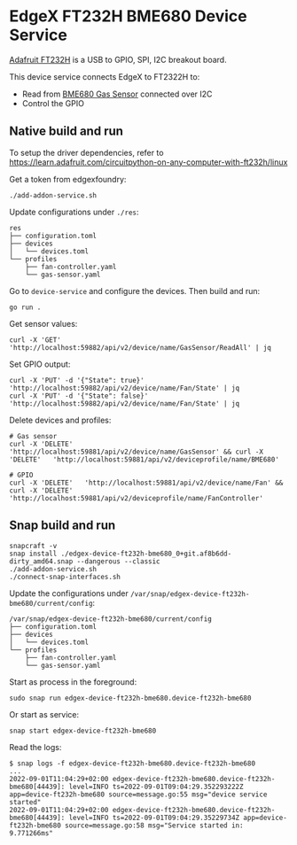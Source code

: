 # EdgeX FT232H BME680 Device Service

[Adafruit FT232H](https://www.adafruit.com/product/2264) is a USB to GPIO, SPI, I2C breakout board. 

This device service connects EdgeX to FT2322H to:
- Read from [BME680 Gas Sensor](https://www.adafruit.com/product/3660) connected over I2C
- Control the GPIO


## Native build and run
To setup the driver dependencies, refer to https://learn.adafruit.com/circuitpython-on-any-computer-with-ft232h/linux


Get a token from edgexfoundry:
```
./add-addon-service.sh
```

Update configurations under `./res`:
```
res
├── configuration.toml
├── devices
│   └── devices.toml
└── profiles
    ├── fan-controller.yaml
    └── gas-sensor.yaml
```

Go to `device-service` and configure the devices. Then build and run:
```
go run .
```

Get sensor values:
```
curl -X 'GET' 'http://localhost:59882/api/v2/device/name/GasSensor/ReadAll' | jq
```

Set GPIO output:
```
curl -X 'PUT' -d '{"State": true}'  'http://localhost:59882/api/v2/device/name/Fan/State' | jq
curl -X 'PUT' -d '{"State": false}'  'http://localhost:59882/api/v2/device/name/Fan/State' | jq
```

Delete devices and profiles:
```
# Gas sensor
curl -X 'DELETE'   'http://localhost:59881/api/v2/device/name/GasSensor' && curl -X 'DELETE'   'http://localhost:59881/api/v2/deviceprofile/name/BME680'

# GPIO
curl -X 'DELETE'   'http://localhost:59881/api/v2/device/name/Fan' && curl -X 'DELETE'   'http://localhost:59881/api/v2/deviceprofile/name/FanController' 
```

## Snap build and run

```
snapcraft -v
snap install ./edgex-device-ft232h-bme680_0+git.af8b6dd-dirty_amd64.snap --dangerous --classic
./add-addon-service.sh 
./connect-snap-interfaces.sh 
```

Update the configurations under `/var/snap/edgex-device-ft232h-bme680/current/config`:
```
/var/snap/edgex-device-ft232h-bme680/current/config
├── configuration.toml
├── devices
│   └── devices.toml
└── profiles
    ├── fan-controller.yaml
    └── gas-sensor.yaml
```

Start as process in the foreground:
```
sudo snap run edgex-device-ft232h-bme680.device-ft232h-bme680
```

Or start as service:
```
snap start edgex-device-ft232h-bme680
```

Read the logs:
```
$ snap logs -f edgex-device-ft232h-bme680.device-ft232h-bme680 
...
2022-09-01T11:04:29+02:00 edgex-device-ft232h-bme680.device-ft232h-bme680[44439]: level=INFO ts=2022-09-01T09:04:29.352293222Z app=device-ft232h-bme680 source=message.go:55 msg="device service started"
2022-09-01T11:04:29+02:00 edgex-device-ft232h-bme680.device-ft232h-bme680[44439]: level=INFO ts=2022-09-01T09:04:29.35229734Z app=device-ft232h-bme680 source=message.go:58 msg="Service started in: 9.771266ms"
```
